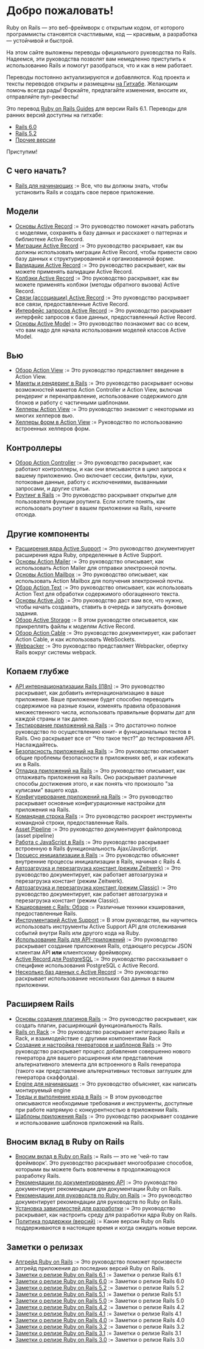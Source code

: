 Добро пожаловать!
=================

Ruby on Rails — это веб-фреймворк с открытым кодом, от которого программисты становятся счастливыми, код — красивым, а разработка — устойчивой и быстрой.

На этом сайте выложены переводы официального руководства по Rails. Надеемся, эти руководства позволят вам немедленно приступить к использованию Rails и помогут разобраться, что и как в нем работает.

Переводы постоянно актуализируются и добавляются. Код проекта и тексты переводов открыты и размещены [на Гитхабе](https://github.com/morsbox/rusrails). Желающим помочь всегда рады! Форкайте, предлагайте изменения, вносите их, отправляйте пул-реквесты!

Это перевод [Ruby on Rails Guides](http://guides.rubyonrails.org) для версии Rails 6.1. Переводы для ранних версий доступны на гитхабе:

* [Rails 6.0](https://github.com/morsbox/rusrails/tree/6.0/source)
* [Rails 5.2](https://github.com/morsbox/rusrails/tree/5.2/source)
* [Прочие версии](https://github.com/morsbox/rusrails/releases)

Приступим!

## С чего начать?

- [Rails для начинающих](/getting-started-with-rails) := Все, что вы должны знать, чтобы установить Rails и создать свое первое приложение.

## Модели

- [Основы Active Record](/active-record-basics) := Это руководство поможет начать работать с моделями, сохранять в базу данных и расскажет о паттернах и библиотеке Active Record.
- [Миграции Active Record](/rails-database-migrations) := Это руководство раскрывает, как вы должны использовать миграции Active Record, чтобы привести свою базу данных к структурированной и организованной форме.
- [Валидации Active Record](/active-record-validations) := Это руководство раскрывает, как вы можете применять валидации Active Record.
- [Колбэки Active Record](/active-record-callbacks) := Это руководство раскрывает, как вы можете применять колбэки (методы обратного вызова) Active Record.
- [Связи (ассоциации) Active Record](/active-record-associations) := Это руководство раскрывает все связи, предоставленные Active Record.
- [Интерфейс запросов Active Record](/active-record-query-interface) := Это руководство раскрывает интерфейс запросов к базе данных, предоставленный Active Record.
- [Основы Active Model](/active-model-basics) := Это руководство познакомит вас со всем, что вам надо для начала использования моделей классов Active Model.

## Вью

- [Обзор Action View](/action-view-overview) := Это руководство представляет введение в Action View.
- [Макеты и рендеринг в Rails](/layouts-and-rendering-in-rails) := Это руководство раскрывает основы возможностей макетов Action Controller и Action View, включая рендеринг и перенаправление, использование содержимого для блоков и работу с частичными шаблонами.
- [Хелперы Action View](/action-view-helpers) := Это руководство знакомит с некоторыми из многих хелперов вью.
- [Хелперы форм в Action View](/rails-form-helpers) := Руководство по использованию встроенных хелперов форм.

## Контроллеры

- [Обзор Action Controller](/action-controller-overview) := Это руководство раскрывает, как работают контроллеры, и как они вписываются в цикл запроса к вашему приложению. Оно включает сессии, фильтры, куки, потоковые данные, работу с исключениями, вызванными запросами, и другие статьи.
- [Роутинг в Rails](/rails-routing) := Это руководство раскрывает открытые для пользователя функции роутинга. Если хотите понять, как использовать роутинг в вашем приложении на Rails, начните отсюда.

## Другие компоненты

- [Расширения ядра Active Support](/active-support-core-extensions) := Это руководство документирует расширения ядра Ruby, определенные в Active Support.
- [Основы Action Mailer](/action-mailer-basics) := Это руководство описывает, как использовать Action Mailer для отправки электронной почты.
- [Основы Action Mailbox](/action-mailbox-basics) := Это руководство описывает, как использовать Action Mailbox для получения электронной почты.
- [Обзор Action Text](/action-text-overview) := Это руководство описывает, как использовать Action Text для обработки содержимого обогащенного текста.
- [Основы Active Job](/active_job_basics) := Это руководство даст вам все, что нужно, чтобы начать создавать, ставить в очередь и запускать фоновые задания.
- [Обзор Active Storage](/active_storage_overview) := В этом руководстве описывается, как прикреплять файлы к моделям Active Record.
- [Обзор Action Cable](/action-cable-overview) := Это руководство документирует, как работает Action Cable, и как использовать WebSockets.
- [Webpacker](/webpacker) := Это руководство представляет Webpacker, обертку Rails вокруг системы webpack.

## Копаем глубже

- [API интернационализации Rails (I18n)](/rails-internationalization-i18n-api) := Это руководство раскрывает, как добавить интернационализацию в ваше приложение. Ваше приложение будет способно переводить содержимое на разные языки, изменять правила образования множественного числа, использовать правильные форматы дат для каждой страны и так далее.
- [Тестирование приложений на Rails](/a-guide-to-testing-rails-applications) := Это достаточно полное руководство по осуществлению юнит- и функциональных тестов в Rails. Оно раскрывает все от “Что такое тест?” до тестирования API. Наслаждайтесь.
- [Безопасность приложений на Rails](/ruby-on-rails-security-guide) := Это руководство описывает общие проблемы безопасности в приложениях веб, и как избежать их в Rails.
- [Отладка приложений на Rails](/debugging-rails-applications) := Это руководство описывает, как отлаживать приложения на Rails. Оно раскрывает различные способы достижения этого, и как понять что произошло "за кулисами" вашего кода.
- [Конфигурирование приложений на Rails](/configuring-rails-applications) := Это руководство раскрывает основные конфигурационные настройки для приложения на Rails.
- [Командная строка Rails](/a-guide-to-the-rails-command-line) := Это руководство раскроет инструменты командной строки, предоставленные Rails.
- [Asset Pipeline](/asset-pipeline) := Это руководство документирует файлопровод (asset pipeline)
- [Работа с JavaScript в Rails](/working-with-javascript-in-rails) := Это руководство раскрывает встроенную в Rails функциональность Ajax/JavaScript.
- [Процесс инициализации в Rails](/initialization) := Это руководство объясняет внутренние процессы инициализации в Rails, начиная с Rails 4.
- [Автозагрузка и перезагрузка констант (режим Zeitwerk)](/constant_autoloading_and_reloading) := Это руководство документирует, как работает автозагрузка и перезагрузка констант (режим Zeitwerk).
- [Автозагрузка и перезагрузка констант (режим Classic)](/autoloading_and_reloading_constants_classic_mode) := Это руководство документирует, как работает автозагрузка и перезагрузка констант (режим Classic).
- [Кэширование с Rails: Обзор](/caching-with-rails-an-overview) := Различные техники кэширования, предоставленные Rails.
- [Инструментарий Active Support](/active-support-instrumentation) := В этом руководстве, вы научитесь использовать инструменты Active Support API для отслеживания событий внутри Rails или другого кода на Ruby.
- [Использование Rails для API-приложений](/api-app) := Это руководство раскрывает создание приложения Rails, отдающего ресурсы JSON клиентам API **или** клиентскому фреймворку.
- [Active Record для PostgreSQL](/active-record-postgresql) := Это руководство рассказывает о специфике использования PostgreSQL с Active Record.
- [Несколько баз данных с Active Record](/active-record-multiple-databases) := Это руководство раскрывает использование нескольких баз данных в вашем приложении.

## Расширяем Rails

- [Основы создания плагинов Rails](/plugins) := Это руководство раскрывает, как создать плагин, расширяющий функциональность Rails.
- [Rails on Rack](/rails-on-rack) := Это руководство раскрывает интеграцию Rails и Rack, и взаимодействие с другими компонентами Rack
- [Создание и настройка генераторов и шаблонов Rails](/generators) := Это руководство раскрывает процесс добавления совершенно нового генератора для вашего расширения или представления альтернативного элемента для встроенного в Rails генератора (такого как представление альтернативных тестовых заглушек для генератора скаффолда).
- [Engine для начинающих](/engines) := Это руководство объясняет, как написать монтируемый engine
- [Треды и выполнение кода в Rails](/threading_and_code_execution) := В этом руководстве описываются необходимые требования и инструменты, доступные при работе напрямую с конкурентностью в приложении Rails.
- [Шаблоны приложения Rails](/rails-application-templates) := Это руководство раскрывает создание и использование шаблонов приложений на Rails.

## Вносим вклад в Ruby on Rails

- [Вносим вклад в Ruby on Rails](/contributing_to_ruby_on_rails) := Rails — это не 'чей-то там фреймворк'. Это руководство раскрывает многообразие способов, которыми вы можете быть вовлечены в продолжающуюся разработку Rails.
- [Рекомендации по документированию API](/api_documentation_guidelines) := Это руководство документирует рекомендации для документации Ruby on Rails.
- [Рекомендации для руководств по Ruby on Rails](/ruby_on_rails_guides_guidelines) := Это руководство документирует рекомендации для руководств по Ruby on Rails.
- [Установка зависимостей для разработки](/development_dependencies_install) := Это руководство раскрывает, как настроить среду для разработки ядра Ruby on Rails.
- [Политика поддержки (версий)](/maintenance-policy) := Какие версии Ruby on Rails поддерживаются в настоящее время и когда ожидать новые версии.

## Заметки о релизах

- [Апгрейд Ruby on Rails](/upgrading-ruby-on-rails) := Это руководство поможет произвести апгрейд приложения до последних версий Ruby on Rails.
- [Заметки о релизе Ruby on Rails 6.1](/6_1_release_notes) := Заметки о релизе Rails 6.1
- [Заметки о релизе Ruby on Rails 6.0](/6_0_release_notes) := Заметки о релизе Rails 6.0
- [Заметки о релизе Ruby on Rails 5.2](/5_2_release_notes) := Заметки о релизе Rails 5.2
- [Заметки о релизе Ruby on Rails 5.1](/5_1_release_notes) := Заметки о релизе Rails 5.1
- [Заметки о релизе Ruby on Rails 5.0](/5_0_release_notes) := Заметки о релизе Rails 5.0
- [Заметки о релизе Ruby on Rails 4.2](/4_2_release_notes) := Заметки о релизе Rails 4.2
- [Заметки о релизе Ruby on Rails 4.1](/4_1_release_notes) := Заметки о релизе Rails 4.1
- [Заметки о релизе Ruby on Rails 4.0](/4_0_release_notes) := Заметки о релизе Rails 4.0
- [Заметки о релизе Ruby on Rails 3.2](/3_2_release_notes) := Заметки о релизе Rails 3.2
- [Заметки о релизе Ruby on Rails 3.1](/3_1_release_notes) := Заметки о релизе Rails 3.1
- [Заметки о релизе Ruby on Rails 3.0](/3_0_release_notes) := Заметки о релизе Rails 3.0
